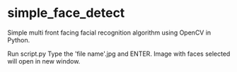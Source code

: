 # simple_face_detect
Simple multi front facing facial recognition algorithm using OpenCV in Python.


Run script.py
Type the 'file name'.jpg and ENTER.
Image with faces selected will open in new window.

